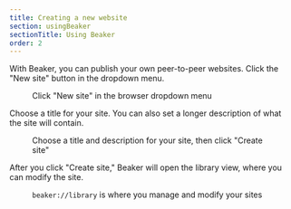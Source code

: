 ```yaml
---
title: Creating a new website
section: usingBeaker
sectionTitle: Using Beaker
order: 2
---
```


With Beaker, you can publish your own peer-to-peer websites. Click the "New site" button in the dropdown menu.

<figure>
<img data-src="/img/docs/tour-new-site.jpg">
<figcaption>Click "New site" in the browser dropdown menu</figcaption>
</figure>

Choose a title for your site. You can also set a longer description of what the site will contain.

<figure>
<img data-src="/img/docs/tour-set-site-info.jpg">
<figcaption>Choose a title and description for your site, then click "Create site"</figcaption>
</figure>

After you click "Create site," Beaker will open the library view, where you can modify the site.

<figure>
<img data-src="/img/docs/tour-new-site-in-library.jpg">
<figcaption><code>beaker://library</code> is where you manage and modify your sites</figcaption>
</figure>